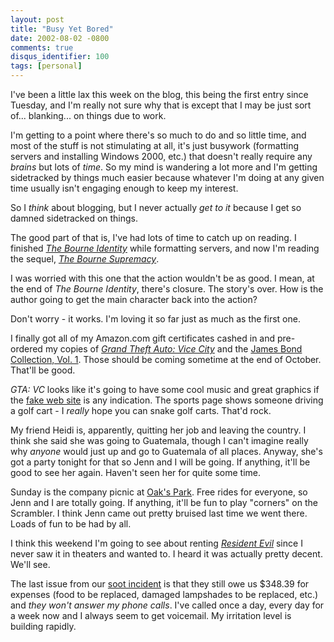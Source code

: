 ```yaml
---
layout: post
title: "Busy Yet Bored"
date: 2002-08-02 -0800
comments: true
disqus_identifier: 100
tags: [personal]
---
```

I've been a little lax this week on the blog, this being the first entry
since Tuesday, and I'm really not sure why that is except that I may be
just sort of... blanking... on things due to work.

 I'm getting to a point where there's so much to do and so little time,
and most of the stuff is not stimulating at all, it's just busywork
(formatting servers and installing Windows 2000, etc.) that doesn't
really require any *brains* but lots of *time*. So my mind is wandering
a lot more and I'm getting sidetracked by things much easier because
whatever I'm doing at any given time usually isn't engaging enough to
keep my interest.

 So I *think* about blogging, but I never actually *get to it* because I
get so damned sidetracked on things.

 The good part of that is, I've had lots of time to catch up on reading.
I finished [*The Bourne
Identity*](http://www.amazon.com/exec/obidos/ASIN/0553260111/mhsvortex)
while formatting servers, and now I'm reading the sequel, [*The Bourne
Supremacy*](http://www.amazon.com/exec/obidos/ASIN/0553263226/mhsvortex).

 I was worried with this one that the action wouldn't be as good. I
mean, at the end of *The Bourne Identity*, there's closure. The story's
over. How is the author going to get the main character back into the
action?

 Don't worry - it works. I'm loving it so far just as much as the first
one.

 I finally got all of my Amazon.com gift certificates cashed in and
pre-ordered my copies of [*Grand Theft Auto: Vice
City*](http://www.amazon.com/exec/obidos/ASIN/B0000696CZ/mhsvortex) and
the [James Bond Collection, Vol.
1](http://www.amazon.com/exec/obidos/ASIN/B00006BH8G/mhsvortex). Those
should be coming sometime at the end of October. That'll be good.

 *GTA: VC* looks like it's going to have some cool music and great
graphics if the [fake web site](http://www.kentpaul.com) is any
indication. The sports page shows someone driving a golf cart - I
*really* hope you can snake golf carts. That'd rock.

 My friend Heidi is, apparently, quitting her job and leaving the
country. I think she said she was going to Guatemala, though I can't
imagine really why *anyone* would just up and go to Guatemala of all
places. Anyway, she's got a party tonight for that so Jenn and I will be
going. If anything, it'll be good to see her again. Haven't seen her for
quite some time.

 Sunday is the company picnic at [Oak's Park](http://www.oakspark.com/).
Free rides for everyone, so Jenn and I are totally going. If anything,
it'll be fun to play "corners" on the Scrambler. I think Jenn came out
pretty bruised last time we went there. Loads of fun to be had by all.

 I think this weekend I'm going to see about renting [*Resident
Evil*](http://www.amazon.com/exec/obidos/ASIN/B00005JL3A/mhsvortex)
since I never saw it in theaters and wanted to. I heard it was actually
pretty decent. We'll see.

 The last issue from our [soot
incident](/archive/2002/06/25/smoke-on-the-water.aspx) is that they
still owe us $348.39 for expenses (food to be replaced, damaged
lampshades to be replaced, etc.) and *they won't answer my phone calls*.
I've called once a day, every day for a week now and I always seem to
get voicemail. My irritation level is building rapidly.
